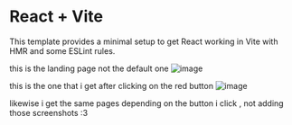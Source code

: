 # React + Vite

This template provides a minimal setup to get React working in Vite with HMR and some ESLint rules.

this is the landing page not the default one
![image](https://github.com/user-attachments/assets/1acb57ac-2811-4efa-a82f-6c57dd22846d)

this is the one that i get after clicking on the red button
![image](https://github.com/user-attachments/assets/376543fe-c83a-4bd0-bfa9-737cc697d407)

likewise i get the same pages depending on the button i click , not adding those screenshots :3
